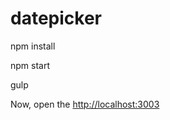 # datepicker

npm install

npm start

gulp

Now, open the  [http://localhost:3003](http://localhost:3003)